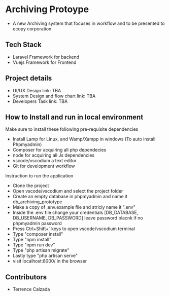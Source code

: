 # Archiving Protoype

-   A new Archiving system that focuses in workflow and to be presented to ecopy corporation

## Tech Stack

-   Laravel Framework for backend
-   Vuejs Framework for Frontend

## Project details

-   UI/UX Design link: TBA
-   System Design and flow chart link: TBA
-   Developers Task link: TBA

## How to Install and run in local environment

Make sure to install these following pre-requisite dependencies

-   Install Lamp for Linux, and Wamp/Xampp in windows (To auto install Phpmyadmin)
-   Composer for acquiring all php dependecies
-   node for acquiring all Js dependencies
-   vscode/vscodium a text editor
-   Git for development workflow

Instruction to run the application

-   Clone the project
-   Open vscode/vscodium and select the project folder
-   Create an empty database in phpmyadmin and name it db_archiving_prototype
-   Make a copy of .env.example file and stricly name it ".env"
-   Inside the .env file change your credentials [DB_DATABASE, DB_USERNAME, DB_PASSWORD] leave password blacnk if no phpmyadmin password
-   Press Ctrl+Shift+` keys to open vscode/vscodium terminal
-   Type "composer install"
-   Type "npm install"
-   Type "npm run dev"
-   Type "php artisan migrate"
-   Lastly type "php artisan serve"
-   visit localhost:8000/ in the browser

## Contributors

-   Terrence Calzada
